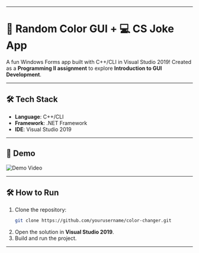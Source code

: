 
---

# 🎨 Random Color GUI + 💻 CS Joke App  

A fun Windows Forms app built with C++/CLI in Visual Studio 2019! Created as a **Programming II assignment** to explore **Introduction to GUI Development**.  

---

## 🛠️ Tech Stack  
- **Language**: C++/CLI  
- **Framework**: .NET Framework  
- **IDE**: Visual Studio 2019  

---

## 🎥 Demo  
![Demo Video](color-changer/demo.gif)

---

## 🛠️ How to Run  
1. Clone the repository:  
   ```bash
   git clone https://github.com/yourusername/color-changer.git
   ```  
2. Open the solution in **Visual Studio 2019**.  
3. Build and run the project.  

---  
